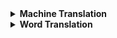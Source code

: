 <details> <summary>  <b> Machine Translation </b> </summary>

1. [Sequence to Sequence Learning with Neural Networks](https://arxiv.org/abs/1409.3215)
   * Code:
   * Slide: [Link](https://drive.google.com/file/d/1W2BaUNc5IqaDypNiXcb0MweOtCetUqZm/view)
   
2. [Learning Phrase Representations using RNN Encoder-Decoder for Statistical Machine Translation](https://arxiv.org/abs/1406.1078)
   * Code:
   * Slide: [Link](https://drive.google.com/file/d/1RYUV3YmPrVoRTujaJ0kt6jyD6-4a8Zie/view)
   
3. [Neural Machine Translation by Jointly Learning to Align and Translate](https://arxiv.org/abs/1409.0473)
   * Code:
   * Slide: [Link](https://drive.google.com/file/d/1niMR8LX77DnP_iPzjNRauOdz1wjd_eXp/view)
   
4. [Effective Approaches to Attention-based Neural Machine Translation](https://arxiv.org/abs/1508.04025)
   * Code:
   * Slide: [Link](https://drive.google.com/file/d/1rzX97LRgtQdg6YmVeAq92oLqXGCEjhpb/view)
   
</details>


<details> <summary>  <b> Word Translation </b> </summary>

1. [Word Translation Without Parallel Data](https://arxiv.org/abs/1710.04087)
   * Code: [github](https://github.com/facebookresearch/MUSE)
   * Blog Post: [Link](http://ruotianluo.github.io/2017/10/19/word-translation/)
   
2. [Revisiting Semi-Supervised Learning with Graph Embeddings](https://arxiv.org/pdf/1603.08861.pdf)
   * Code: [github](https://github.com/kimiyoung/planetoid)
   * Blog Post:
   
3. [A robust self-learning method for fully unsupervised cross-lingual mappings of word embeddings](https://arxiv.org/abs/1805.06297)
   * Code: [github](https://github.com/artetxem/vecmap)
   * Blog Post:

4. [Unsupervised Part-of-Speech Tagging with Bilingual Graph-Based Projections](http://www.petrovi.de/data/acl11.pdf)
   * Code:
   * Author's slide: [Link](http://www.petrovi.de/data/acl11slides.pdf)
 
5. [Token and Type Constraints for Cross-Lingual Part-of-Speech Tagging](http://www.petrovi.de/data/tacl13.pdf)
   * Code
   * Author's slide: [Link](http://www.petrovi.de/data/tacl13slides.pdf)

6. [Deep Learning via Semi-Supervised Embedding](http://www.thespermwhale.com/jaseweston/papers/deep_embed.pdf)
   * Code
7. [Bilingual Word Representations with Monolingual Quality in Mind] (https://nlp.stanford.edu/~lmthang/data/papers/naacl15_bivec.pdf)
   * Code: [github](https://github.com/lmthang/bivec)
   
</details>


<!---
<details> <summary>  <b> Word Translation </b> </summary>
  whatever
</details>
-->
